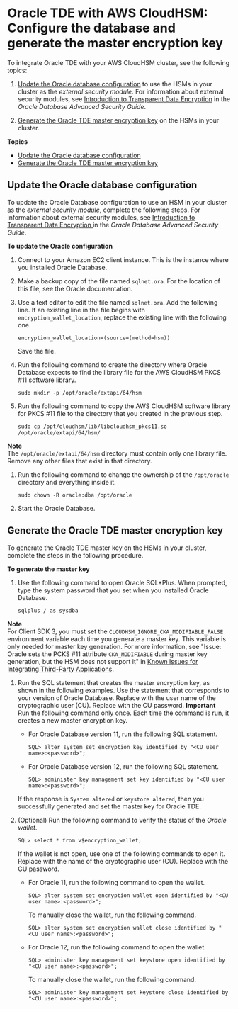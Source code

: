 # Oracle TDE with AWS CloudHSM: Configure the database and generate the master encryption key<a name="oracle-tde-configure-database-and-generate-master-key"></a>

To integrate Oracle TDE with your AWS CloudHSM cluster, see the following topics:

1. [Update the Oracle database configuration](#oracle-tde-configure-database) to use the HSMs in your cluster as the *external security module*\. For information about external security modules, see [Introduction to Transparent Data Encryption](https://docs.oracle.com/database/122/ASOAG/introduction-to-transparent-data-encryption.htm) in the *Oracle Database Advanced Security Guide*\.

1. [Generate the Oracle TDE master encryption key](#oracle-tde-generate-master-key) on the HSMs in your cluster\.

**Topics**
+ [Update the Oracle database configuration](#oracle-tde-configure-database)
+ [Generate the Oracle TDE master encryption key](#oracle-tde-generate-master-key)

## Update the Oracle database configuration<a name="oracle-tde-configure-database"></a>

To update the Oracle Database configuration to use an HSM in your cluster as the *external security module*, complete the following steps\. For information about external security modules, see [ Introduction to Transparent Data Encryption ](https://docs.oracle.com/database/122/ASOAG/introduction-to-transparent-data-encryption.htm) in the *Oracle Database Advanced Security Guide*\. 

**To update the Oracle configuration**

1. Connect to your Amazon EC2 client instance\. This is the instance where you installed Oracle Database\.

1. Make a backup copy of the file named `sqlnet.ora`\. For the location of this file, see the Oracle documentation\. 

1. Use a text editor to edit the file named `sqlnet.ora`\. Add the following line\. If an existing line in the file begins with `encryption_wallet_location`, replace the existing line with the following one\.

   ```
   encryption_wallet_location=(source=(method=hsm))
   ```

   Save the file\.

1. Run the following command to create the directory where Oracle Database expects to find the library file for the AWS CloudHSM PKCS \#11 software library\. 

   ```
   sudo mkdir -p /opt/oracle/extapi/64/hsm
   ```

1. Run the following command to copy the AWS CloudHSM software library for PKCS \#11 file to the directory that you created in the previous step\. 

   ```
   sudo cp /opt/cloudhsm/lib/libcloudhsm_pkcs11.so /opt/oracle/extapi/64/hsm/
   ```
**Note**  
The `/opt/oracle/extapi/64/hsm` directory must contain only one library file\. Remove any other files that exist in that directory\. 

1. Run the following command to change the ownership of the `/opt/oracle` directory and everything inside it\.

   ```
   sudo chown -R oracle:dba /opt/oracle
   ```

1. Start the Oracle Database\.

## Generate the Oracle TDE master encryption key<a name="oracle-tde-generate-master-key"></a>

To generate the Oracle TDE master key on the HSMs in your cluster, complete the steps in the following procedure\.

**To generate the master key**

1. Use the following command to open Oracle SQL\*Plus\. When prompted, type the system password that you set when you installed Oracle Database\. 

   ```
   sqlplus / as sysdba
   ```
**Note**  
For Client SDK 3, you must set the `CLOUDHSM_IGNORE_CKA_MODIFIABLE_FALSE` environment variable each time you generate a master key\. This variable is only needed for master key generation\. For more information, see "Issue: Oracle sets the PCKS \#11 attribute `CKA_MODIFIABLE` during master key generation, but the HSM does not support it" in [Known Issues for Integrating Third\-Party Applications](ki-third-party.md)\. 

1. Run the SQL statement that creates the master encryption key, as shown in the following examples\. Use the statement that corresponds to your version of Oracle Database\. Replace *<CU user name>* with the user name of the cryptographic user \(CU\)\. Replace *<password>* with the CU password\. 
**Important**  
Run the following command only once\. Each time the command is run, it creates a new master encryption key\. 
   + For Oracle Database version 11, run the following SQL statement\.

     ```
     SQL> alter system set encryption key identified by "<CU user name>:<password>";
     ```
   + For Oracle Database version 12, run the following SQL statement\.

     ```
     SQL> administer key management set key identified by "<CU user name>:<password>";
     ```

   If the response is `System altered` or `keystore altered`, then you successfully generated and set the master key for Oracle TDE\. 

1. \(Optional\) Run the following command to verify the status of the *Oracle wallet*\.

   ```
   SQL> select * from v$encryption_wallet;
   ```

   If the wallet is not open, use one of the following commands to open it\. Replace *<CU user name>* with the name of the cryptographic user \(CU\)\. Replace *<password>* with the CU password\. 
   + For Oracle 11, run the following command to open the wallet\.

     ```
     SQL> alter system set encryption wallet open identified by "<CU user name>:<password>";
     ```

     To manually close the wallet, run the following command\.

     ```
     SQL> alter system set encryption wallet close identified by "<CU user name>:<password>";
     ```
   + For Oracle 12, run the following command to open the wallet\.

     ```
     SQL> administer key management set keystore open identified by "<CU user name>:<password>";
     ```

     To manually close the wallet, run the following command\.

     ```
     SQL> administer key management set keystore close identified by "<CU user name>:<password>";
     ```